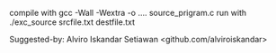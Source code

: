 compile with gcc -Wall -Wextra -o .... source_prigram.c
run with ./exc_source srcfile.txt destfile.txt

Suggested-by: Alviro Iskandar Setiawan <github.com/alviroiskandar>
